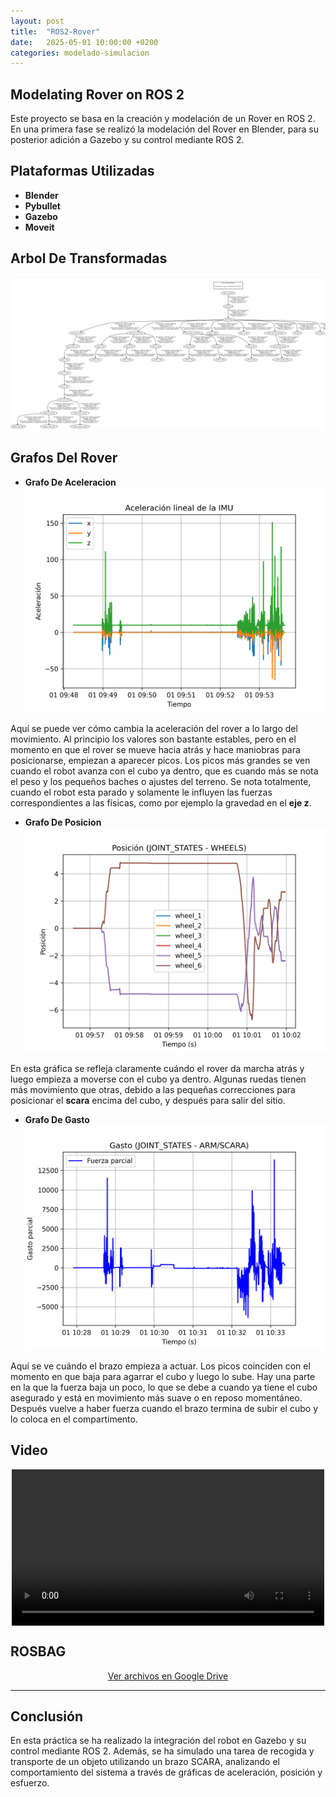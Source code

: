 ```yaml
---
layout: post
title:  "ROS2-Rover"
date:   2025-05-01 10:00:00 +0200
categories: modelado-simulacion
---
```


## Modelating Rover on ROS 2

Este proyecto se basa en la creación y modelación de un Rover en ROS 2. 
En una primera fase se realizó la modelación del Rover en Blender, para su posterior adición a Gazebo y su control mediante ROS 2.

## **Plataformas Utilizadas**

- **Blender**
- **Pybullet**
- **Gazebo**
- **Moveit**

## **Arbol De Transformadas**

![Animación de ejemplo](/assets/images/Captura%20desde%202025-05-01%2018-44-34.png)


## **Grafos Del Rover**

- **Grafo De Aceleracion**
![Animación de ejemplo](/assets/images/grafico_aceleracion.png)


Aquí se puede ver cómo cambia la aceleración del rover a lo largo del movimiento. Al principio los valores son bastante estables, pero en el momento en que el rover se mueve hacia atrás y hace maniobras para posicionarse, empiezan a aparecer picos. Los picos más grandes se ven cuando el robot avanza con el cubo ya dentro, que es cuando más se nota el peso y los pequeños baches o ajustes del terreno.
Se nota totalmente, cuando el robot esta parado y solamente le influyen las fuerzas correspondientes a las físicas, como por ejemplo la gravedad en el **eje z**.

- **Grafo De Posicion**
![Animación de ejemplo](/assets/images/grafico_posicion.png)

En esta gráfica se refleja claramente cuándo el rover da marcha atrás y luego empieza a moverse con el cubo ya dentro. Algunas ruedas tienen más movimiento que otras, debido a las pequeñas correcciones para posicionar el **scara** encima del cubo, y después para salir del sitio.

- **Grafo De Gasto**
![Animación de ejemplo](/assets/images/grafico_gasto_parcial.png)

Aquí se ve cuándo el brazo empieza a actuar. Los picos coinciden con el momento en que baja para agarrar el cubo y luego lo sube. Hay una parte en la que la fuerza baja un poco, lo que se debe a cuando ya tiene el cubo asegurado y está en movimiento más suave o en reposo momentáneo. Después vuelve a haber fuerza cuando el brazo termina de subir el cubo y lo coloca en el compartimento.

## **Video**
<div style="display: flex; justify-content: center;">
  <video width="500" controls>
    <source src="{{ '/assets/videos/danieljr_rover_.mp4' | relative_url }}" type="video/webm">
    Tu navegador no soporta videos en formato WebM.
  </video>
</div>

## **ROSBAG**
<div style="text-align: center;">
  <a href="https://drive.google.com/drive/folders/1VN2PsVczo4zJnjfGJdyYVtV7DMUfw1vY?usp=sharing" target="_blank">Ver archivos en Google Drive</a>
</div>

---

## **Conclusión**

En esta práctica se ha realizado la integración del robot en Gazebo y su control mediante ROS 2. Además, se ha simulado una tarea de recogida y transporte de un objeto utilizando un brazo SCARA, analizando el comportamiento del sistema a través de gráficas de aceleración, posición y esfuerzo.
